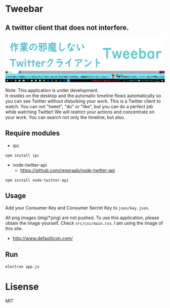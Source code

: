 # Tweebar
## A twitter client that does not interfere.

![Top image](top_image.png)

Note: This application is under development.  
It resides on the desktop and the automatic timeline flows automatically so you can see Twitter without disturbing your work.
This is a Twitter client to watch. You can not "tweet", "do" or "like", but you can do a perfect job while watching Twitter!
We will restrict your actions and concentrate on your work.
You can search not only the timeline, but also.

## Require modules
- ipc
```
npm install ipc
```
- node-twitter-api
  - https://github.com/reneraab/node-twitter-api
```
npm install node-twitter-api
```

## Usage
Add your Consumer Key and Consumer Secret Key to `json/key.json`.

All png images (img/*.png) are not pushed. To use this application, please obtain the image yourself. Check `src/css/main.css`. I am using the image of this site.
- http://www.defaulticon.com/

## Run
```
electron app.js
```

# Lisense
MIT